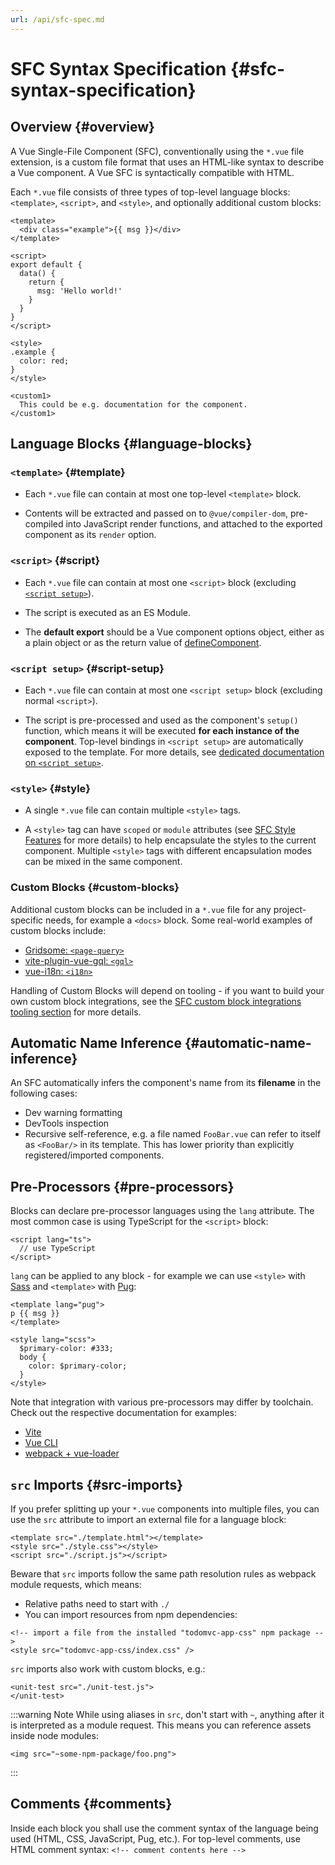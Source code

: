 ```yaml
---
url: /api/sfc-spec.md
---
```

# SFC Syntax Specification {#sfc-syntax-specification}

## Overview {#overview}

A Vue Single-File Component (SFC), conventionally using the `*.vue` file extension, is a custom file format that uses an HTML-like syntax to describe a Vue component. A Vue SFC is syntactically compatible with HTML.

Each `*.vue` file consists of three types of top-level language blocks: `<template>`, `<script>`, and `<style>`, and optionally additional custom blocks:

```vue
<template>
  <div class="example">{{ msg }}</div>
</template>

<script>
export default {
  data() {
    return {
      msg: 'Hello world!'
    }
  }
}
</script>

<style>
.example {
  color: red;
}
</style>

<custom1>
  This could be e.g. documentation for the component.
</custom1>
```

## Language Blocks {#language-blocks}

### `<template>` {#template}

- Each `*.vue` file can contain at most one top-level `<template>` block.

- Contents will be extracted and passed on to `@vue/compiler-dom`, pre-compiled into JavaScript render functions, and attached to the exported component as its `render` option.

### `<script>` {#script}

- Each `*.vue` file can contain at most one `<script>` block (excluding [`<script setup>`](/api/sfc-script-setup)).

- The script is executed as an ES Module.

- The **default export** should be a Vue component options object, either as a plain object or as the return value of [defineComponent](/api/general#definecomponent).

### `<script setup>` {#script-setup}

- Each `*.vue` file can contain at most one `<script setup>` block (excluding normal `<script>`).

- The script is pre-processed and used as the component's `setup()` function, which means it will be executed **for each instance of the component**. Top-level bindings in `<script setup>` are automatically exposed to the template. For more details, see [dedicated documentation on `<script setup>`](/api/sfc-script-setup).

### `<style>` {#style}

- A single `*.vue` file can contain multiple `<style>` tags.

- A `<style>` tag can have `scoped` or `module` attributes (see [SFC Style Features](/api/sfc-css-features) for more details) to help encapsulate the styles to the current component. Multiple `<style>` tags with different encapsulation modes can be mixed in the same component.

### Custom Blocks {#custom-blocks}

Additional custom blocks can be included in a `*.vue` file for any project-specific needs, for example a `<docs>` block. Some real-world examples of custom blocks include:

- [Gridsome: `<page-query>`](https://gridsome.org/docs/querying-data/)
- [vite-plugin-vue-gql: `<gql>`](https://github.com/wheatjs/vite-plugin-vue-gql)
- [vue-i18n: `<i18n>`](https://github.com/intlify/bundle-tools/tree/main/packages/unplugin-vue-i18n#i18n-custom-block)

Handling of Custom Blocks will depend on tooling - if you want to build your own custom block integrations, see the [SFC custom block integrations tooling section](/guide/scaling-up/tooling#sfc-custom-block-integrations) for more details.

## Automatic Name Inference {#automatic-name-inference}

An SFC automatically infers the component's name from its **filename** in the following cases:

- Dev warning formatting
- DevTools inspection
- Recursive self-reference, e.g. a file named `FooBar.vue` can refer to itself as `<FooBar/>` in its template. This has lower priority than explicitly registered/imported components.

## Pre-Processors {#pre-processors}

Blocks can declare pre-processor languages using the `lang` attribute. The most common case is using TypeScript for the `<script>` block:

```vue-html
<script lang="ts">
  // use TypeScript
</script>
```

`lang` can be applied to any block - for example we can use `<style>` with [Sass](https://sass-lang.com/) and `<template>` with [Pug](https://pugjs.org/api/getting-started.html):

```vue-html
<template lang="pug">
p {{ msg }}
</template>

<style lang="scss">
  $primary-color: #333;
  body {
    color: $primary-color;
  }
</style>
```

Note that integration with various pre-processors may differ by toolchain. Check out the respective documentation for examples:

- [Vite](https://vitejs.dev/guide/features.html#css-pre-processors)
- [Vue CLI](https://cli.vuejs.org/guide/css.html#pre-processors)
- [webpack + vue-loader](https://vue-loader.vuejs.org/guide/pre-processors.html#using-pre-processors)

## `src` Imports {#src-imports}

If you prefer splitting up your `*.vue` components into multiple files, you can use the `src` attribute to import an external file for a language block:

```vue
<template src="./template.html"></template>
<style src="./style.css"></style>
<script src="./script.js"></script>
```

Beware that `src` imports follow the same path resolution rules as webpack module requests, which means:

- Relative paths need to start with `./`
- You can import resources from npm dependencies:

```vue
<!-- import a file from the installed "todomvc-app-css" npm package -->
<style src="todomvc-app-css/index.css" />
```

`src` imports also work with custom blocks, e.g.:

```vue
<unit-test src="./unit-test.js">
</unit-test>
```

:::warning Note
While using aliases in `src`, don't start with `~`, anything after it is interpreted as a module request. This means you can reference assets inside node modules:
```vue
<img src="~some-npm-package/foo.png">
```
:::

## Comments {#comments}

Inside each block you shall use the comment syntax of the language being used (HTML, CSS, JavaScript, Pug, etc.). For top-level comments, use HTML comment syntax: `<!-- comment contents here -->`
